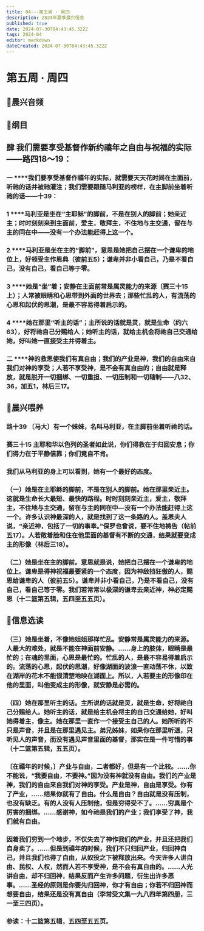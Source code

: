 ```yaml
---
title: 04---第五周 · 周四
description: 2024年夏季晨兴信息
published: true
date: 2024-07-30T04:43:45.322Z
tags: 2024-04
editor: markdown
dateCreated: 2024-07-30T04:43:45.322Z
---
```


# 第五周 · 周四
## 🎵晨兴音频

## 📖纲目

## **肆    我们需要享受基督作新约禧年之自由与祝福的实际——路四18～19：**

### 一    ****我们要享受基督作禧年的实际，就需要天天花时间在主面前，听祂的话并被祂灌注；我们需要跟随马利亚的榜样，在主脚前坐着听祂的话——十39：

### 1    ****马利亚是坐在“主耶稣”的脚前，不是在别人的脚前；她亲近主；时时刻刻来到主面前，爱主，敬拜主，不住地与主交通，留在与主的同在中——没有一个办法能赶得上这一个。

### 2    ****马利亚是坐在主的“脚前”，意思是她把自己摆在一个谦卑的地位上，好领受主作恩典（彼前五5）；谦卑并非小看自己，乃是不看自己，没有自己，看自己等于零。

### 3    ****她是“坐”着；安静在主面前常是属灵能力的来源（赛三十15上）；人常被眼睛和心思带到外面的世界去；那些忙乱的人，有流荡的心思和起伏的思潮，是最不容易得着启示的。

### 4    ****她在那里“听主的话”；主所说的话就是灵，就是生命（约六63），好将祂自己分赐给人；她听主的话，就给主机会将祂自己交通给她，好叫她一直接受主并得着主。

### 二    ****神的救恩使我们有真自由；我们的产业是神，我们的自由来自我们对神的享受；人若不享受神，是不会有真自由的；自由就是释放，就是脱开一切捆绑、一切重担、一切压制和一切辖制——八32、36，加五1，林后三17。

## 📖晨兴喂养

### 路十39    〔马大〕有一个妹妹，名叫马利亚，在主脚前坐着听祂的话。

### 赛三十15    主耶和华以色列的圣者如此说，你们得救在于归回安息；你们得力在于平静信靠；你们竟自不肯。

### 我们从马利亚的身上可以看到，她有一个最好的态度。

### （一）她是在主耶稣的脚前，不是在别人的脚前。她在那里亲近主。这就是生命长大最短、最快的路程。时时刻刻亲近主，爱主，敬拜主，不住地与主交通，留在与主的同在中—没有一个办法能赶得上这一个。许多认识神最深的人，就是找到了这一条路的人。盖恩夫人说，“亲近神，包括了一切的事奉。”保罗也曾说，要不住地祷告（帖前五17）。人若敞着脸和住在他里面的基督有不断的交通，结果就要变成主的形像（林后三18）。

### （二）她是坐在主的脚前。意思就是说，她把自己摆在一个谦卑的地位上。谦卑是得神祝福最要紧的一个态度，因为神敌挡狂傲的人，赐恩给谦卑的人（彼前五5）。谦卑并非小看自己，乃是不看自己，没有自己，看自己等于零。我们若常常以极深的谦卑去亲近神，神必定赐恩（十二篮第五辑，五四至五五页）。

## 📖信息选读

### （三）她是坐着，不像她姐姐那样忙乱。安静常是属灵能力的来源。人最大的难处，就是不能在神面前安静。……身上的肢体，眼睛是最忙的；在魂的里面，心思是最忙的。忙乱的人，是最不容易得着启示的。流荡的心思，起伏的思潮，好像湖面的波浪一直动荡不休，以致在湖岸的花木不能很清楚地映在湖面上。所以，人若要主的形像印在他的里面，叫他变成主的形像，就安静是必需的。

### （四）她在那里听主的话。主所说的话就是灵，就是生命，好将祂自己分赐给人。她听主的话，就是给主机会将主的自己交通给她，好叫她得着主，像主。她在那里一直作一个接受主自己的人。她所听的不只是声音，并且是在那里遇见主。弟兄姊妹，如果你在那里听道，只听见人的声音，而没有遇见声音里面的基督，那实在是一件可惜的事（十二篮第五辑，五五页）。

### 〔在禧年的时候，〕产业与自由，二者都好，但是有一个比较。……你不能说，“我要自由，不要神。”因为没有神就没有自由。我们的产业是神，我们的自由来自我们对神的享受。产业是神，自由是享受。你有了产业，……结果你就有了自由。什么是自由？自由就是没有压制，也没有缺乏。有的人没有人压制他，但是穷得受不了。……穷真是个厉害的捆绑。……感谢神，如今祂是我们的产业；我们享受了神，我们就有自由。

### 因着我们穷到一个地步，不仅失去了神作我们的产业，并且还把我们自身卖了。……但是到禧年的时候，我们不只归回产业，归回神自己，并且我们也得了自由，从奴役之下被释放出来。今天许多人讲自由、民权、人权，然而人若不享受神，是不会有真自由的。……人光讲自由，却不归回神，结果反而产生许多问题，衍生出许多恶事。……圣经的原则是你要先归回神，你才有自由；你若不归回神而想要自由，结果还是没有真自由（李常受文集一九八四年第四册，三一至三四页）。

### 参读：十二篮第五辑，五四至五五页。
<!-- Google tag (gtag.js) -->
<script async src="https://www.googletagmanager.com/gtag/js?id=G-1P8709Z16T"></script>
<script>
  window.dataLayer = window.dataLayer || [];
  function gtag(){dataLayer.push(arguments);}
  gtag('js', new Date());

  gtag('config', 'G-1P8709Z16T');
</script>
